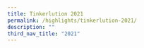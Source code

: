 ```yaml
---
title: Tinkerlution 2021
permalink: /highlights/tinkerlution-2021/
description: ""
third_nav_title: "2021"
---
```

